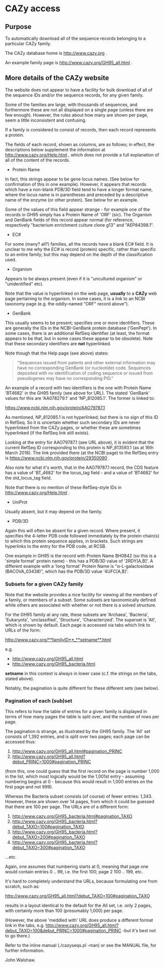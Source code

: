 # CAZy access

## Purpose

To automatically download all of the sequence records belonging to a particular CAZy family.

The CAZy database home is http://www.cazy.org .

An example family page is http://www.cazy.org/GH95_all.html .

## More details of the CAZy website

The website does not appear to have a facility for bulk download of all of the sequence IDs
and/or the sequence records, for any given family.

Some of the families are large, with thousands of sequences, and furthermore these are not
all displayed on a single page (unless there are few enough). However, the rules about
how many are shown per page, seem a little inconsistent and confusing.

If a family is considered to consist of records, then each record represents a protein.

The fields of each record, shown as columns, are as follows; in effect, the descriptions
below supplement the information at http://www.cazy.org/Help.html , which does not
provide a full explanation of all of the content of the records.

* Protein Name

 In fact, this strings appear to be gene locus names. (See below for confirmation of
 this in one example). However, it appears that records which have a non-blank PDB/3D
 field tend to have a longer format name, where the locus name is in parentheses and
 preceded by a descriptive name of the enzyme (or other protein). See below for an
 example.

 Some of the values of this field appear strange - for example one of the records in
 GH95 simply has a Protein Name of 'ORF' (sic). The Organism and GenBank fields of
 this record appear normal (for reference, respectively "bacterium enrichment culture
 clone g13" and "AEP84398.1".

* EC#

 For some (many? all?) families, all the records have a blank EC# field. It is unclear
 to me why the EC# is record (protein) specific, rather than specific to an entire
 family; but this may depend on the depth of the classification used.

* Organism

 Appears to be always present (even if it is "uncultured organism" or "unidentified" etc).

 Note that the value is hyperlinked on the web page, __usually__ to a **CAZy** web 
 page pertaining to the organism. In some cases, it is a link to an NCBI taxonomy
 page (e.g. the oddly-named "ORF" record above").

* GenBank

 This usually seems to be present; specifies one or more identifiers. These are generally the
 IDs in the NCBI-GenBank protein database ('GenPept'). In some cases, there is an
 additional RefSeq identifier (at least, the format appears to be that, but in some
 cases these appear to be obsolete). Note that these secondary identifiers are **not**
 hyperlinked.

 Note though that the Help page (see above) states:

 > "Sequences issued from patents and other external information may have no
   corresponding GenBank (or nucleotide) code. Sequences deposited with no identification
   of coding sequence or issued from pseudogenes may have no corresponding PID."
 
 An example of a record
 with two identifiers is the one with Protein Name 'BT4682' in the
 GH95 family (see above for URL). The stated 'GenBank' values for this are 'AA078279.1'
 and 'NP_812085.1'. The former is linked to:

 https://www.ncbi.nlm.nih.gov/protein/AAO79787.1

 As mentioned, NP_812085.1 is not hyperlinked; but there is no sign of this ID in
 RefSeq. So it is uncertain whether such secondary IDs are never hyperlinked from the
 CAZy pages, or whether these are sometimes hyperlinked (if the RefSeq link still
 exists).

 Looking at the entry for AAO79787.1 (see URL above), it is evident that the current
 RefSeq ID corresponding to this protein is NP_813593.1 (as at 16th March 2018). The
 link provided there (at the NCBI page) to the RefSeq entry is
 https://www.ncbi.nlm.nih.gov/protein/29350090 .

 Also note for what it's worth, that in the AAO79787.1 record, the CDS feature has
 a value of 'BT_4682' for the locus_tag field - and a value of 'BT4682' for the
 old_locus_tag field.

 Note that there is no mention of these RefSeq-style IDs in http://www.cazy.org/Help.html .

* UniProt

 Usually absent, but it may depend on the family.

* PDB/3D

 Again this will often be absent for a given record. Where present, it specifies the
 4-letter PDB code followed immediately by the protein chain(s) to which this protein
 sequence applies, in brackets. Such strings are hyperlinks to the entry for the PDB
 code, at RCSB.

 One example in GH95 is the record with Protein Name BH0842 (so this is a 'simple format'
 protein name) - this has a PDB/3D value of '2RDY[A,B]'. A different example with
 a 'long format' Protein Name is "α-L-galactosidase (BACOVA_03438)", which has the
PDB/3D value '4UFC[A,B]'.

### Subsets for a given CAZy family

Note that the website provides a nice facility for viewing all the members of a family,
or members of a subset. Some subsets are taxonomically defined while others are
associated with whether or not there is a solved structure.

For the GH95 family at any rate, these subsets are 'Archaea', 'Bacteria', 'Eukaryota',
'unclassified', 'Structure', 'Characterized'. The superset is 'All', which is shown
by default. Each page is accessed via tabs which link to URLs of the form:

http://www.cazy.org/**familyID**_**setname**.html

e.g.

* http://www.cazy.org/GH95_all.html
* http://www.cazy.org/GH95_bacteria.html

__setname__ in this context is always in lower case (c.f. the strings on the tabs,
stated above).

Notably, the pagination is quite different for these different sets (see below).

### Pagination of each (sub)set

This refers to how the table of entries for a given family is displayed in terms
of how many pages the table is split over, and the number of rows per page.

The pagination is strange, as illustrated by the GH95 family. The 'All' set
consists of 1,392 entries, and is split over two pages; each page can be
accessed thus:

1. http://www.cazy.org/GH95_all.html#pagination_PRINC
2. http://www.cazy.org/GH95_all.html?debut_PRINC=1000#pagination_PRINC

(from this, one could guess that the first record on the page is number
1,000 in the list, which most logically would be the 1,001st entry -
assuming numbering begins at 0 - because this would result in 1,000 entries
on the first page and not 999).

Whereas the Bacteria subset consists (of course) of fewer entries: 1,343.
However, these are shown over 14 pages, from which it could be guessed that
there are 100 per page. The URLs are of a different form:

1. http://www.cazy.org/GH95_bacteria.html#pagination_TAXO
2. http://www.cazy.org/GH95_bacteria.html?debut_TAXO=100#pagination_TAXO
3. http://www.cazy.org/GH95_bacteria.html?debut_TAXO=200#pagination_TAXO
4. http://www.cazy.org/GH95_bacteria.html?debut_TAXO=300#pagination_TAXO

...etc.

Again, one assumes that numbering starts at 0, meaning that page one
would contain entries 0 .. 99, i.e. the first 100; page 2 100 .. 199,
etc.

It's hard to completely understand the URLs, because formulating one
from scratch, such as:

http://www.cazy.org/GH95_all.html?debut_TAXO=100#pagination_TAXO

results in a layout identical to the default for the All set, i.e. only
2 pages, with certainly more than 100 (presumably 1,000) per page.

(However, the above 'meddled with' URL does produce a different format
link in the tabs, e.g.
 http://www.cazy.org/GH95_all.html?debut_TAXO=100&debut_PRINC=1000#pagination_PRINC 
 -but it's best not to go there.)

Refer to the inline manual (./cazyseqs.pl -man) or see the MANUAL file,
for further information.

John Walshaw.



